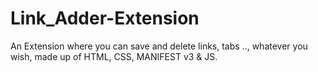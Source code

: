 # Link_Adder-Extension
An Extension where you can save and delete links, tabs .., whatever you wish,  made up of HTML, CSS, MANIFEST v3  &amp; JS.
